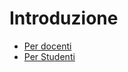# Introduzione

* [Per docenti](introduction/for-instructors.md)
* [Per Studenti](introduction/for-students.md)

